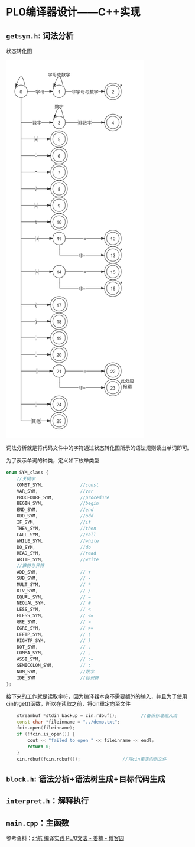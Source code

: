# PL0编译器设计——C++实现

## `getsym.h`: 词法分析
    
状态转化图
    
![image][link]
    
词法分析就是将代码文件中的字符通过状态转化图所示的语法规则读出单词即可。

为了表示单词的种类，定义如下枚举类型

```cpp
enum SYM_class {
    //关键字
    CONST_SYM,              //const
    VAR_SYM,                //var
    PROCEDURE_SYM,          //procedure
    BEGIN_SYM,              //begin
    END_SYM,                //end
    ODD_SYM,                //odd
    IF_SYM,                 //if
    THEN_SYM,               //then
    CALL_SYM,               //call
    WHILE_SYM,              //while
    DO_SYM,                 //do
    READ_SYM,               //read
    WRITE_SYM,              //write
    //算符与界符
    ADD_SYM,                // +
    SUB_SYM,                // -
    MULT_SYM,               // *
    DIV_SYM,                // /
    EQUAL_SYM,              // =
    NEQUAL_SYM,             // #
    LESS_SYM,               // <
    ELESS_SYM,              // <=
    GRE_SYM,                // >
    EGRE_SYM,               // >=
    LEFTP_SYM,              // (
    RIGHTP_SYM,             // )
    DOT_SYM,                // .
    COMMA_SYM,              // ,
    ASSI_SYM,               // :=
    SEMICOLON_SYM,          // ;
    NUM_SYM,                //数字
    IDE_SYM                 //标识符
};
```

接下来的工作就是读取字符，因为编译器本身不需要额外的输入，并且为了使用cin的get()函数，所以在读取之前，将cin重定向至文件

```cpp
    streambuf *stdin_backup = cin.rdbuf();         //备份标准输入流
    const char *fileinname = "../demo.txt";
    fcin.open(fileinname);
    if (!fcin.is_open()) {
        cout << "failed to open " << fileinname << endl;
        return 0;
    }
    cin.rdbuf(fcin.rdbuf());                //将cin重定向到文件
```

## `block.h`: 语法分析+语法树生成+目标代码生成
 
## `interpret.h`：解释执行
 
## `main.cpp`：主函数

参考资料：[北航 编译实践 PL/0文法 - 姜楠 - 博客园](https://www.cnblogs.com/ZJUT-jiangnan/p/3494501.html)

[link]:https://github.com/xueweiwujxw/run_PL0_CPP/blob/master/%E7%8A%B6%E6%80%81%E8%BD%AC%E5%8C%96%E5%9B%BE.png